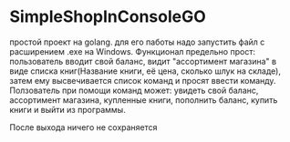 # SimpleShopInConsoleGO
простой проект на golang.
для его паботы надо запустить файл с расширением .exe на Windows.
Функционал предельно прост: пользователь вводит свой баланс, видит "ассортимент магазина" в виде списка книг(Название книги, её цена, сколько шлук на складе), затем ему высвечивается список команд и просят ввести команду.
Ползователь при помощи команд может: увидеть свой баланс, ассортимент магазина, купленные книги, пополнить баланс, купить книги и выйти из программы. 


После выхода ничего не сохраняется
